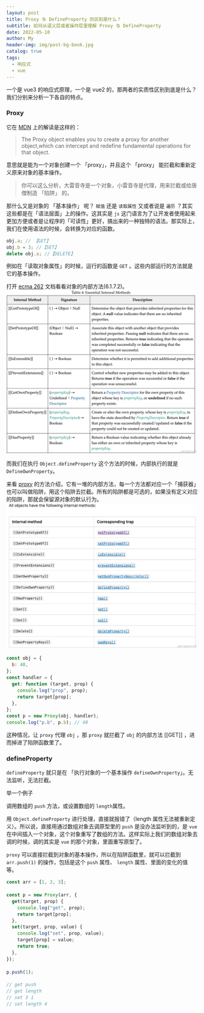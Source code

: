 ```yaml
---
layout: post
title: Proxy 与 DefineProperty 的区别是什么？
subtitle: 如何从语义层或者操作层里理解 Proxy 与 DefineProperty
date: 2022-05-10
author: My
header-img: img/post-bg-book.jpg
catalog: true
tags:
  - 响应式
  - vue
---
```


一个是 vue3 的响应式原理，一个是 vue2 的，那两者的实质性区别到底是什么？我们分别来分析一下各自的特点。

### Proxy

它在 [MDN](https://developer.mozilla.org/en-US/docs/Web/JavaScript/Reference/Global_Objects/Proxy) 上的解读是这样的：

> The Proxy object enables you to create a proxy for another object,which can intercept and redefine fundamental operations for that object.

意思就是能为一个对象创建一个 「proxy」，并且这个 「proxy」 能拦截和重新定义原来对象的基本操作。

> 你可以这么分析，大雷音寺是一个对象，小雷音寺是代理，用来拦截或给唐僧制造 「陷阱」 的。

那什么又是对象的 「基本操作」 呢？ `赋值` 还是 `读取属性` 又或者说是 `遍历` ？其实这些都是在「语法层面」上的操作。这其实是 `js` 这门语言为了让开发者使用起来更加方便或者是让程序的「可读性」更好，搞出来的一种独特的语法。那实际上，我们在使用语法的时候，会转换为对应的函数。

```js
obj.a; // 【GET】
obj.b = 3; //【SET】
delete obj.a; //【DELETE】
```

例如在「读取对象属性」的时候，运行的函数是 `GET` 。这些内部运行的方法就是它的基本操作。

打开 [ecma 262](https://262.ecma-international.org/13.0/?_gl=1*4nk8ib*_ga*OTIzOTY1Mjc0LjE3MDk3NDA1MjU.*_ga_TDCK4DWEPP*MTcwOTc0MDUyNS4xLjEuMTcwOTc0MDg5NS4wLjAuMA..#sec-object-internal-methods-and-internal-slots) 文档看看对象的内部方法(6.1.7.2)。
![不见了](/img/ecma.jpg)

而我们在执行 `Object.defineProperty` 这个方法的时候，内部执行的就是 `DefineOwnProperty`。

来看 [proxy](https://developer.mozilla.org/en-US/docs/Web/JavaScript/Reference/Global_Objects/Proxy) 的方法介绍，它有一堆的内部方法，每一个方法都对应一个「捕获器」也可以叫做陷阱，用这个陷阱去拦截。所有的陷阱都是可选的，如果没有定义对应的陷阱，那就会保留源对象的默认行为。
![不见了](/img/ecma-proxy.jpg)

```js
const obj = {
  b: 40,
};
const handler = {
  get: function (target, prop) {
    console.log("prop", prop);
    return target[prop];
  },
};
const p = new Proxy(obj, handler);
console.log("p.b", p.b); // 40
```

这种情况，让 `proxy` 代理 `obj` ，那 `proxy` 就拦截了 `obj` 的内部方法 [[GET]] ，进而掉进了陷阱函数里了。

### defineProperty

`defineProperty` 就只是在 「执行对象的一个基本操作 `defineOwnProperty`」。无法监听，无法拦截。

举一个例子

调用数组的 `push` 方法，或设置数组的 `length`属性。

用 `Object.defineProperty` 进行处理，直接就报错了（length 属性无法被重新定义）。所以说，直接用通过数组对象去调原型里的 `push` 是没办法监听到的，是 `vue` 在中间插入一个对象，这个对象重写了数组的方法。这样实际上我们的数组对象去调的时候，调的其实是 `vue` 的那个对象，里面重写原型了。

`proxy` 可以直接拦截到对象的基本操作，所以在陷阱函数里，就可以拦截到 `arr.push(1)` 的操作，包括是这个 `push` 属性、 `length` 属性、里面的变化的值等。

```js
const arr = [1, 2, 3];

const p = new Proxy(arr, {
  get(target, prop) {
    console.log("get", prop);
    return target[prop];
  },
  set(target, prop, value) {
    console.log("set", prop, value);
    target[prop] = value;
    return true;
  },
});

p.push(1);

// get push
// get length
// set 3 1
// set length 4
```
